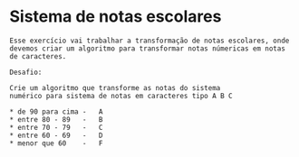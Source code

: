 # Sistema de notas escolares

    Esse exercício vai trabalhar a transformação de notas escolares, onde devemos criar um algoritmo para transformar notas númericas em notas de caracteres.

    Desafio:

    Crie um algoritmo que transforme as notas do sistema
    numérico para sistema de notas em caracteres tipo A B C

    * de 90 para cima -   A
    * entre 80 - 89   -   B
    * entre 70 - 79   -   C
    * entre 60 - 69   -   D
    * menor que 60    -   F